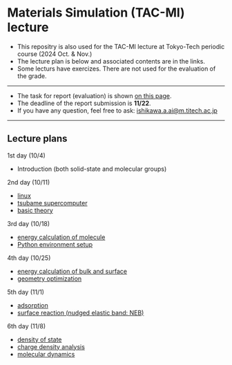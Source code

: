 <!-- 
* This repository is for those who want to learn the DFT (density functional theory) calculations using VASP.
* VASP stands for Vienna ab initio simulation package, and it is the software package to do the DFT calculation with plane-wave basis set.
* For beginners in the DFT to do VASP, learn by the following order:
    1. [linux.md (jumps to a file in other repository)](https://github.com/ishikawa-group/gaussian_how_to/blob/main/linux.md)
    2. [energy_molecule.md](./english/energy_molecule.md)
    3. [energy_bulk.md](./english/energy_bulk.md)
    4. [optimize.md](./english/optimize.md)
    5. [molecular_dynamics.md](./english/molecular_dynamics.md)

* Followings should be seen if necessary:
    + [tsubame.md (jumps to a file in other repository)](https://github.com/ishikawa-group/gaussian_how_to/blob/main/tsubame.md)
    + [compile.md (Japanese only)](./compile/compile_en.md)
    
* The `test` directory contains input files for a simple VASP calculaiton. You can use it to check your VASP compiation is correctly done or not.
  These examples are selected from VASP wiki.
    + CO molecule geometry optimization: https://www.vasp.at/wiki/index.php/CO

---
-->

# Materials Simulation (TAC-MI) lecture
* This repositry is also used for the TAC-MI lecture at Tokyo-Tech periodic course (2024 Oct. & Nov.)
* The lecture plan is below and associated contents are in the links.
* Some lecturs have exercizes. There are not used for the evaluation of the grade.

---

* The task for report (evaluation) is shown [on this page](./english/task.md).
* The deadline of the report submission is **11/22**.
* If you have any question, feel free to ask: ishikawa.a.ai@m.titech.ac.jp

---

## Lecture plans
1st day (10/4)
  + Introduction (both solid-state and molecular groups)

2nd day (10/11)
  + [linux](https://github.com/ishikawa-group/gaussian_how_to/blob/main/linux.md)
  + [tsubame supercomputer](https://github.com/ishikawa-group/gaussian_how_to/blob/main/tsubame.md)
  + [basic theory](./english/theory.md)

3rd day (10/18)
  + [energy calculation of molecule](./english/energy_molecule.md)
  + [Python environment setup](https://github.com/ishikawa-group/python_introduction/blob/main/setup.md)

4th day (10/25)
  + [energy calculation of bulk and surface](./english/energy_bulk.md)
  + [geometry optimization](./english/optimization.md)

5th day (11/1)
  + [adsorption](./english/adsorption.md)
  + [surface reaction (nudged elastic band: NEB)](./english/transition_state.md)

6th day (11/8)
  + [density of state](./english/dos.md)
  + [charge density analysis](./english/charge.md)
  + [molecular dynamics](./english/molecular_dynamics.md)
 